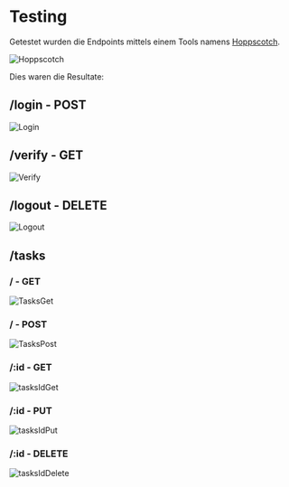 # **Testing**

Getestet wurden die Endpoints mittels einem Tools namens [Hoppscotch](https://hoppscotch.io/).

![Hoppscotch](https://o.remove.bg/downloads/dc0cf088-ba24-49cc-b337-09d9c93c3c29/image-removebg-preview.png)

Dies waren die Resultate:

## **/login - POST**

![Login](https://i.imgur.com/DGKSyND.png)

## **/verify - GET**

![Verify](https://i.imgur.com/d2Llc35.png)

## **/logout - DELETE**

![Logout](https://i.imgur.com/oXPg07m.png)

## **/tasks**

### **/ - GET**

![TasksGet](https://i.imgur.com/a4q83re.png)

### **/ - POST**

![TasksPost](https://i.imgur.com/o1jXva4.png)

### **/:id - GET**

![tasksIdGet](https://i.imgur.com/rNyJQmW.png)

### **/:id - PUT**

![tasksIdPut](https://i.imgur.com/5wfzfmw.png)

### **/:id - DELETE**

![tasksIdDelete](https://i.imgur.com/OsjaQC6.png)

